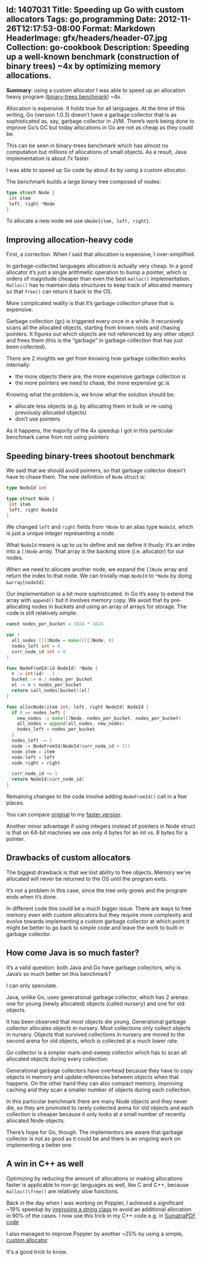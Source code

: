 Id: 1407031
Title: Speeding up Go with custom allocators
Tags: go,programming
Date: 2012-11-26T12:17:53-08:00
Format: Markdown
HeaderImage: gfx/headers/header-07.jpg
Collection: go-cookbook
Description: Speeding up a well-known benchmark (construction of binary trees) ~4x by optimizing memory allocations.
---

**Summary**: using a custom allocator I was able to speed up an
allocation heavy program ([binary-trees
benchmark](http://benchmarksgame.alioth.debian.org/u64q/binarytrees.html))
~4x.

Allocation is expensive. It holds true for all languages. At the time of
this writing, Go (version 1.0.3) doesn’t have a garbage collector that
is as sophisticated as, say, garbage collector in JVM. There’s work
being done to improve Go’s GC but today allocations in Go are not as
cheap as they could be.

This can be seen in binary-trees benchmark which has almost no
computation but millions of allocations of small objects. As a result,
Java implementation is about 7x faster.

I was able to speed up Go code by about 4x by using a custom allocator.

The benchmark builds a large binary tree composed of nodes:

```go
type struct Node {
 int item
 left, right *Node
}
```

To allocate a new node we use `&Node{item, left, right}`.

Improving allocation-heavy code
-------------------------------

First, a correction. When I said that allocation is expensive, I
over-simplified.

In garbage-collected languages allocation is actually very cheap. In a
good allocator it’s just a single arithmetic operation to bump a
pointer, which is orders of magnitude cheaper than even the best
`malloc()` implementation. `Malloc()` has to maintain data structures to
keep track of allocated memory so that `free()` can return it back to
the OS.

More complicated reality is that it’s garbage collection phase that is
expensive.

Garbage collection (gc) is triggered every once in a while. It
recursively scans all the allocated objects, starting from known roots
and chasing pointers. It figures out which objects are not referenced by
any other object and frees them (this is the “garbage” in garbage
collection that has just been collected).

There are 2 insights we get from knowing how garbage collection works
internally:

-   the more objects there are, the more expensive garbage collection is
-   the more pointers we need to chase, the more expensive gc is

Knowing what the problem is, we know what the solution should be:

-   allocate less objects (e.g. by allocating them in bulk or re-using
    previously allocated objects)
-   don’t use pointers

As it happens, the majority of the 4x speedup I got in this particular
benchmark came from not using pointers

Speeding binary-trees shootout benchmark
----------------------------------------

We said that we should avoid pointers, so that garbage collector doesn’t
have to chase them. The new definition of `Node` struct is:

```go
type NodeId int

type struct Node {
 int item
 left, right NodeId
}
```

We changed `left` and `right` fields from `*Node` to an alias type
`NodeId`, which is just a unique integer representing a node.

What `NodeId` means is up to us to define and we define it thusly: it’s
an index into a `[]Node` array. That array is the backing store (i.e.
allocator) for our nodes.

When we need to allocate another node, we expand the `[]Node` array and
return the index to that node. We can trivially map `NodeId` to `*Node`
by doing `&array[nodeId]`.

Our implementation is a bit more sophisticated. In Go it’s easy to
extend the array with `append()` but it involves memory copy. We avoid
that by pre-allocating nodes in buckets and using an array of arrays for
storage. The code is still relatively simple:

```go
const nodes_per_bucket = 1024 * 1024

var (
  all_nodes [][]Node = make([][]Node, 0)
  nodes_left int = 0
  curr_node_id int = 0
)

func NodeFromId(id NodeId) *Node {
  n := int(id) - 1
  bucket := n / nodes_per_bucket
  el := n % nodes_per_bucket
  return &all_nodes[bucket][el]
}

func allocNode(item int, left, right NodeId) NodeId {
  if 0 == nodes_left {
    new_nodes := make([]Node, nodes_per_bucket, nodes_per_bucket)
    all_nodes = append(all_nodes, new_nodes)
    nodes_left = nodes_per_bucket
  }
  nodes_left -= 1
  node := NodeFromId(NodeId(curr_node_id + 1))
  node.item = item
  node.left = left
  node.right = right

  curr_node_id += 1
  return NodeId(curr_node_id)
}
```

Remaining changes to the code involve adding `NodeFromId()` call in a
few places.

You can compare
[original](https://github.com/kjk/kjkpub/blob/master/gobench/bintree.go)
to my [faster
version](https://github.com/kjk/kjkpub/blob/master/gobench/bintree3.go).

Another minor advantage if using integers instead of pointers in Node
struct is that on 64-bit machines we use only 4 bytes for an int vs. 8
bytes for a pointer.

Drawbacks of custom allocators
------------------------------

The biggest drawback is that we lost ability to free objects. Memory
we’ve allocated will never be returned to the OS until the program
exits.

It’s not a problem in this case, since the tree only grows and the
program ends when it’s done.

In different code this could be a much bigger issue. There are ways to
free memory even with custom allocators but they require more complexity
and evolve towards implementing a custom garbage collector at which
point it might be better to go back to simple code and leave the work to
built-in garbage collector.

How come Java is so much faster?
--------------------------------

It’s a valid question: both Java and Go have garbage collectors, why is
Java’s so much better on this benchmark?

I can only speculate.

Java, unlike Go, uses generational garbage collector, which has 2
arenas: one for young (newly allocated) objects (called nursery) and one
for old objects.

It has been observed that most objects die young. Generational garbage
collector allocates objects in nursery. Most collections only collect
objects in nursery. Objects that survived collections in nursery are
moved to the second arena for old objects, which is collected at a much
lower rate.

Go collector is a simpler mark-and-sweep collector which has to scan all
allocated objects during every collection.

Generational garbage collectors have overhead because they have to copy
objects in memory and update references between objects when that
happens. On the other hand they can also compact memory, improving
caching and they scan a smaller number of objects during each
collection.

In this particular benchmark there are many Node objects and they never
die, so they are promoted to rarely collected arena for old objects and
each collection is cheaper because it only looks at a small number of
recently allocated Node objects.

There’s hope for Go, though. The implementors are aware that garbage
collector is not as good as it could be and there is an ongoing work on
implementing a better one.

A win in C++ as well
--------------------

Optimizing by reducing the amount of allocations or making allocations
faster is applicable to non-gc languages as well, like C and C++,
because `malloc()\free()` are relatively slow functions.

Back in the day when I was working on Poppler, I achieved a significant
~19% speedup by [improving a string
class](/article/Performance-optimization-story.html)
to avoid an additional allocation in 90% of the cases. I now use this
trick in my C++ code e.g. in [SumatraPDF
code](https://code.google.com/p/sumatrapdf/source/browse/trunk/src/utils/Vec.h)

I also managed to improve Poppler by another \~25% by using a simple,
[custom allocator](https://bugs.freedesktop.org/show_bug.cgi?id=7910)

It's a good trick to know.
